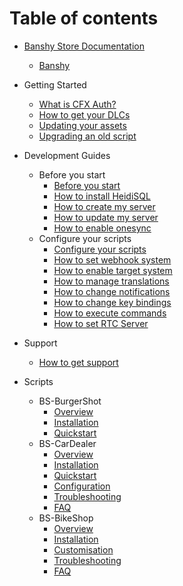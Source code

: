 # Table of contents

- [Banshy Store Documentation](README.md)
  - [Banshy](ABOUT.md)

- Getting Started
  - [What is CFX Auth?](getting-started/cfx-auth.md)
  - [How to get your DLCs](getting-started/dlcs.md)
  - [Updating your assets](getting-started/updating-assets.md)
  - [Upgrading an old script](getting-started/upgrading-old-script.md)

- Development Guides
  - Before you start
    - [Before you start](development-guides/before-you-start.md)
    - [How to install HeidiSQL](development-guides/how-to-install-heidisql.md)
    - [How to create my server](development-guides/how-to-create-my-server.md)
    - [How to update my server](development-guides/how-to-update-my-server.md)
    - [How to enable onesync](development-guides/how-to-enable-onesync.md)
  - Configure your scripts
    - [Configure your scripts](development-guides/configure-your-scripts.md)
    - [How to set webhook system](development-guides/how-to-set-webhook-system.md)
    - [How to enable target system](development-guides/how-to-enable-target-system.md)
    - [How to manage translations](development-guides/how-to-manage-translations.md)
    - [How to change notifications](development-guides/how-to-change-notifications.md)
    - [How to change key bindings](development-guides/how-to-change-key-bindings.md)
    - [How to execute commands](development-guides/how-to-execute-commands.md)
    - [How to set RTC Server](development-guides/how-to-set-rtc-server.md)

- Support
  - [How to get support](support.md)

- Scripts
  - BS-BurgerShot
    - [Overview](bs-burgershot/README.md)
    - [Installation](bs-burgershot/getting-started/installation.md)
    - [Quickstart](bs-burgershot/getting-started/quickstart.md)
  - BS-CarDealer
    - [Overview](bs-cardealer/README.md)
    - [Installation](bs-cardealer/installation.md)
    - [Quickstart](bs-cardealer/quickstart.md)
    - [Configuration](bs-cardealer/configuration.md)
    - [Troubleshooting](bs-cardealer/troubleshooting.md)
    - [FAQ](bs-cardealer/faq.md)
  - BS-BikeShop
    - [Overview](bs-bikeshop/README.md)
    - [Installation](bs-bikeshop/installation.md)
    - [Customisation](bs-bikeshop/customisation.md)
    - [Troubleshooting](bs-bikeshop/troubleshooting.md)
    - [FAQ](bs-bikeshop/faq.md)
